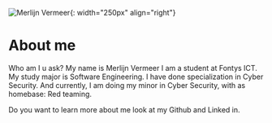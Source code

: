 ![Merlijn Vermeer](https://www.merlijnvermeer.nl/profile_round.png){: width="250px" align="right"}
# About me

Who am I u ask? My name is Merlijn Vermeer I am a student at Fontys ICT.
My study major is Software Engineering. I have done specialization in Cyber Security.
And currently, I am doing my minor in Cyber Security, with as homebase: Red teaming.

Do you want to learn more about me look at my Github and Linked in.

<link rel="stylesheet" href="https://cdnjs.cloudflare.com/ajax/libs/font-awesome/4.7.0/css/font-awesome.min.css">

<a href="#" class="fa fa-facebook"></a>